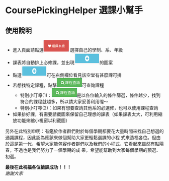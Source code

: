 CoursePickingHelper 選課小幫手
===============================
使用說明
-------------------------------
* 進入頁面請點選<img src="images/01.png"> 選擇自己的學制、系、年級
* 課表將自動排上必修課，並出現<img src="images/02.png">的圖案
* 點選<img src="images/02.png">可在右側欄位看見該空堂有甚麼課可排
* 若想找特定課程，點擊<img src="images/03.png">可查詢課程
    * 特別小叮嚀(1)：<img src="images/03.png">是以各位輸入的條件篩選，條件越少，找到符合的課程就越多，所以請大家妥善利用喔～
    * 特別小叮嚀(2)：如果有想要查詢其他系的必選修，也可以使用課程查詢
*  如果排好課，有需要請截圖來保留自己理想的課表（如果課表太大，可利用縮放功能來縮小視窗以利截圖）<br />

另外在此特別申明：有鑑於作者群們對於每個學期都要花大量時間來找自己想選的通識課程，因此認為應該來做個幫助大家更輕鬆選課的小程    式來造福各位。但由於這是第一代，希望大家能包容作者群們以及我們的小程式，它看起來雖然有點陽春，不過也是我們努力了一個學期的成    果，希望能幫助到大家每個學期的預選、初選。<br />

__最後在此祝福各位搶課成功！！！__<br />
_謝謝大家_
